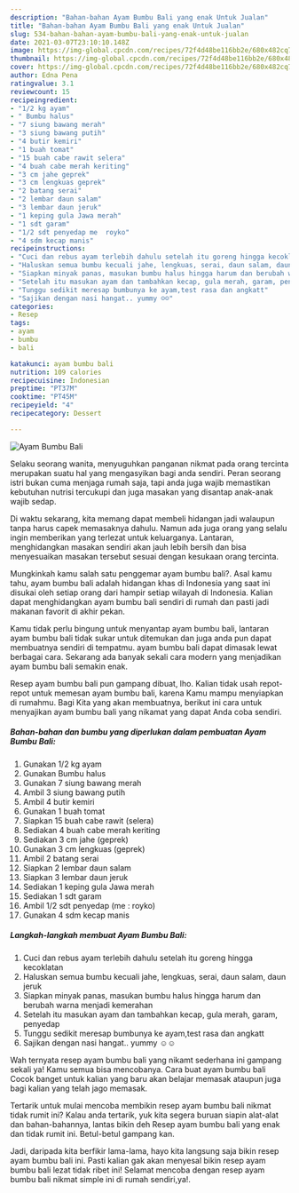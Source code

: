 ```yaml
---
description: "Bahan-bahan Ayam Bumbu Bali yang enak Untuk Jualan"
title: "Bahan-bahan Ayam Bumbu Bali yang enak Untuk Jualan"
slug: 534-bahan-bahan-ayam-bumbu-bali-yang-enak-untuk-jualan
date: 2021-03-07T23:10:10.148Z
image: https://img-global.cpcdn.com/recipes/72f4d48be116bb2e/680x482cq70/ayam-bumbu-bali-foto-resep-utama.jpg
thumbnail: https://img-global.cpcdn.com/recipes/72f4d48be116bb2e/680x482cq70/ayam-bumbu-bali-foto-resep-utama.jpg
cover: https://img-global.cpcdn.com/recipes/72f4d48be116bb2e/680x482cq70/ayam-bumbu-bali-foto-resep-utama.jpg
author: Edna Pena
ratingvalue: 3.1
reviewcount: 15
recipeingredient:
- "1/2 kg ayam"
- " Bumbu halus"
- "7 siung bawang merah"
- "3 siung bawang putih"
- "4 butir kemiri"
- "1 buah tomat"
- "15 buah cabe rawit selera"
- "4 buah cabe merah keriting"
- "3 cm jahe geprek"
- "3 cm lengkuas geprek"
- "2 batang serai"
- "2 lembar daun salam"
- "3 lembar daun jeruk"
- "1 keping gula Jawa merah"
- "1 sdt garam"
- "1/2 sdt penyedap me  royko"
- "4 sdm kecap manis"
recipeinstructions:
- "Cuci dan rebus ayam terlebih dahulu setelah itu goreng hingga kecoklatan"
- "Haluskan semua bumbu kecuali jahe, lengkuas, serai, daun salam, daun jeruk"
- "Siapkan minyak panas, masukan bumbu halus hingga harum dan berubah warna menjadi kemerahan"
- "Setelah itu masukan ayam dan tambahkan kecap, gula merah, garam, penyedap"
- "Tunggu sedikit meresap bumbunya ke ayam,test rasa dan angkatt"
- "Sajikan dengan nasi hangat.. yummy ☺☺"
categories:
- Resep
tags:
- ayam
- bumbu
- bali

katakunci: ayam bumbu bali 
nutrition: 109 calories
recipecuisine: Indonesian
preptime: "PT37M"
cooktime: "PT45M"
recipeyield: "4"
recipecategory: Dessert

---
```



![Ayam Bumbu Bali](https://img-global.cpcdn.com/recipes/72f4d48be116bb2e/680x482cq70/ayam-bumbu-bali-foto-resep-utama.jpg)

Selaku seorang wanita, menyuguhkan panganan nikmat pada orang tercinta merupakan suatu hal yang mengasyikan bagi anda sendiri. Peran seorang istri bukan cuma menjaga rumah saja, tapi anda juga wajib memastikan kebutuhan nutrisi tercukupi dan juga masakan yang disantap anak-anak wajib sedap.

Di waktu  sekarang, kita memang dapat membeli hidangan jadi walaupun tanpa harus capek memasaknya dahulu. Namun ada juga orang yang selalu ingin memberikan yang terlezat untuk keluarganya. Lantaran, menghidangkan masakan sendiri akan jauh lebih bersih dan bisa menyesuaikan masakan tersebut sesuai dengan kesukaan orang tercinta. 



Mungkinkah kamu salah satu penggemar ayam bumbu bali?. Asal kamu tahu, ayam bumbu bali adalah hidangan khas di Indonesia yang saat ini disukai oleh setiap orang dari hampir setiap wilayah di Indonesia. Kalian dapat menghidangkan ayam bumbu bali sendiri di rumah dan pasti jadi makanan favorit di akhir pekan.

Kamu tidak perlu bingung untuk menyantap ayam bumbu bali, lantaran ayam bumbu bali tidak sukar untuk ditemukan dan juga anda pun dapat membuatnya sendiri di tempatmu. ayam bumbu bali dapat dimasak lewat berbagai cara. Sekarang ada banyak sekali cara modern yang menjadikan ayam bumbu bali semakin enak.

Resep ayam bumbu bali pun gampang dibuat, lho. Kalian tidak usah repot-repot untuk memesan ayam bumbu bali, karena Kamu mampu menyiapkan di rumahmu. Bagi Kita yang akan membuatnya, berikut ini cara untuk menyajikan ayam bumbu bali yang nikamat yang dapat Anda coba sendiri.

<!--inarticleads1-->

##### Bahan-bahan dan bumbu yang diperlukan dalam pembuatan Ayam Bumbu Bali:

1. Gunakan 1/2 kg ayam
1. Gunakan  Bumbu halus
1. Gunakan 7 siung bawang merah
1. Ambil 3 siung bawang putih
1. Ambil 4 butir kemiri
1. Gunakan 1 buah tomat
1. Siapkan 15 buah cabe rawit (selera)
1. Sediakan 4 buah cabe merah keriting
1. Sediakan 3 cm jahe (geprek)
1. Gunakan 3 cm lengkuas (geprek)
1. Ambil 2 batang serai
1. Siapkan 2 lembar daun salam
1. Siapkan 3 lembar daun jeruk
1. Sediakan 1 keping gula Jawa merah
1. Sediakan 1 sdt garam
1. Ambil 1/2 sdt penyedap (me : royko)
1. Gunakan 4 sdm kecap manis




<!--inarticleads2-->

##### Langkah-langkah membuat Ayam Bumbu Bali:

1. Cuci dan rebus ayam terlebih dahulu setelah itu goreng hingga kecoklatan
1. Haluskan semua bumbu kecuali jahe, lengkuas, serai, daun salam, daun jeruk
1. Siapkan minyak panas, masukan bumbu halus hingga harum dan berubah warna menjadi kemerahan
1. Setelah itu masukan ayam dan tambahkan kecap, gula merah, garam, penyedap
1. Tunggu sedikit meresap bumbunya ke ayam,test rasa dan angkatt
1. Sajikan dengan nasi hangat.. yummy ☺☺




Wah ternyata resep ayam bumbu bali yang nikamt sederhana ini gampang sekali ya! Kamu semua bisa mencobanya. Cara buat ayam bumbu bali Cocok banget untuk kalian yang baru akan belajar memasak ataupun juga bagi kalian yang telah jago memasak.

Tertarik untuk mulai mencoba membikin resep ayam bumbu bali nikmat tidak rumit ini? Kalau anda tertarik, yuk kita segera buruan siapin alat-alat dan bahan-bahannya, lantas bikin deh Resep ayam bumbu bali yang enak dan tidak rumit ini. Betul-betul gampang kan. 

Jadi, daripada kita berfikir lama-lama, hayo kita langsung saja bikin resep ayam bumbu bali ini. Pasti kalian gak akan menyesal bikin resep ayam bumbu bali lezat tidak ribet ini! Selamat mencoba dengan resep ayam bumbu bali nikmat simple ini di rumah sendiri,ya!.

